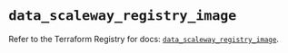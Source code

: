 # `data_scaleway_registry_image`

Refer to the Terraform Registry for docs: [`data_scaleway_registry_image`](https://registry.terraform.io/providers/scaleway/scaleway/2.42.1/docs/data-sources/registry_image).

